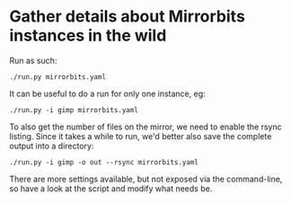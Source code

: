 # Gather details about Mirrorbits instances in the wild

Run as such:

```
./run.py mirrorbits.yaml
```

It can be useful to do a run for only one instance, eg:

```
./run.py -i gimp mirrorbits.yaml
```

To also get the number of files on the mirror, we need to enable the rsync
listing. Since it takes a while to run, we'd better also save the complete
output into a directory:

```
./run.py -i gimp -o out --rsync mirrorbits.yaml
```

There are more settings available, but not exposed via the command-line, so
have a look at the script and modify what needs be.
